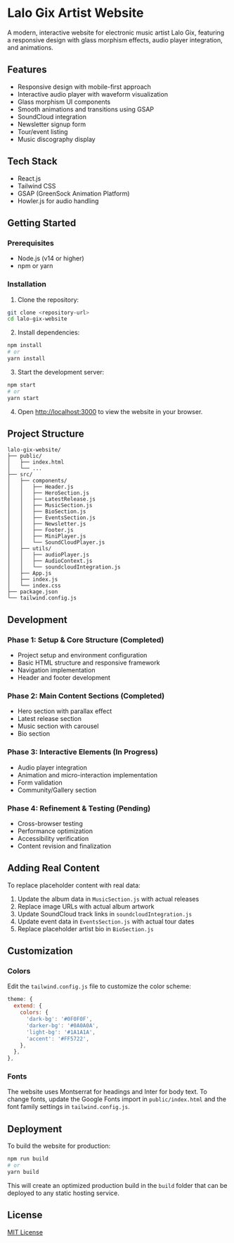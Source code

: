 # Lalo Gix Artist Website

A modern, interactive website for electronic music artist Lalo Gix, featuring a responsive design with glass morphism effects, audio player integration, and animations.

## Features

- Responsive design with mobile-first approach
- Interactive audio player with waveform visualization
- Glass morphism UI components
- Smooth animations and transitions using GSAP
- SoundCloud integration
- Newsletter signup form
- Tour/event listing
- Music discography display

## Tech Stack

- React.js
- Tailwind CSS
- GSAP (GreenSock Animation Platform)
- Howler.js for audio handling

## Getting Started

### Prerequisites

- Node.js (v14 or higher)
- npm or yarn

### Installation

1. Clone the repository:
```bash
git clone <repository-url>
cd lalo-gix-website
```

2. Install dependencies:
```bash
npm install
# or
yarn install
```

3. Start the development server:
```bash
npm start
# or
yarn start
```

4. Open [http://localhost:3000](http://localhost:3000) to view the website in your browser.

## Project Structure

```
lalo-gix-website/
├── public/
│   ├── index.html
│   └── ...
├── src/
│   ├── components/
│   │   ├── Header.js
│   │   ├── HeroSection.js
│   │   ├── LatestRelease.js
│   │   ├── MusicSection.js
│   │   ├── BioSection.js
│   │   ├── EventsSection.js
│   │   ├── Newsletter.js
│   │   ├── Footer.js
│   │   ├── MiniPlayer.js
│   │   └── SoundCloudPlayer.js
│   ├── utils/
│   │   ├── audioPlayer.js
│   │   ├── AudioContext.js
│   │   └── soundcloudIntegration.js
│   ├── App.js
│   ├── index.js
│   └── index.css
├── package.json
└── tailwind.config.js
```

## Development

### Phase 1: Setup & Core Structure (Completed)
- Project setup and environment configuration
- Basic HTML structure and responsive framework
- Navigation implementation
- Header and footer development

### Phase 2: Main Content Sections (Completed)
- Hero section with parallax effect
- Latest release section
- Music section with carousel
- Bio section

### Phase 3: Interactive Elements (In Progress)
- Audio player integration
- Animation and micro-interaction implementation
- Form validation
- Community/Gallery section

### Phase 4: Refinement & Testing (Pending)
- Cross-browser testing
- Performance optimization
- Accessibility verification
- Content revision and finalization

## Adding Real Content

To replace placeholder content with real data:

1. Update the album data in `MusicSection.js` with actual releases
2. Replace image URLs with actual album artwork
3. Update SoundCloud track links in `soundcloudIntegration.js`
4. Update event data in `EventsSection.js` with actual tour dates
5. Replace placeholder artist bio in `BioSection.js`

## Customization

### Colors
Edit the `tailwind.config.js` file to customize the color scheme:

```js
theme: {
  extend: {
    colors: {
      'dark-bg': '#0F0F0F',
      'darker-bg': '#0A0A0A',
      'light-bg': '#1A1A1A',
      'accent': '#FF5722',
    },
  },
},
```

### Fonts
The website uses Montserrat for headings and Inter for body text. To change fonts, update the Google Fonts import in `public/index.html` and the font family settings in `tailwind.config.js`.

## Deployment

To build the website for production:

```bash
npm run build
# or
yarn build
```

This will create an optimized production build in the `build` folder that can be deployed to any static hosting service.

## License

[MIT License](LICENSE)
